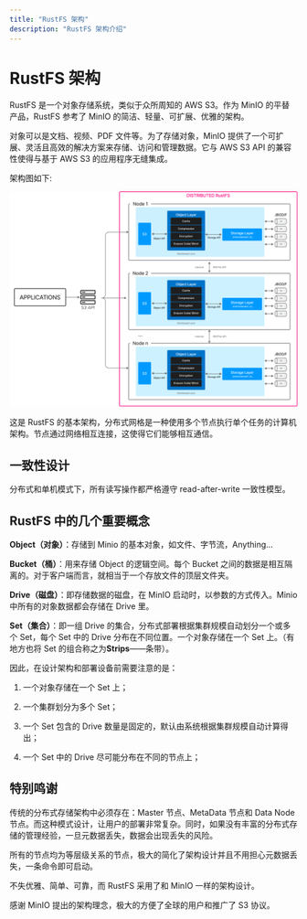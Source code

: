 ```yaml
---
title: "RustFS 架构"
description: "RustFS 架构介绍"
---
```


# RustFS 架构

RustFS 是一个对象存储系统，类似于众所周知的 AWS S3。作为 MinIO 的平替产品，RustFS 参考了 MinIO 的简洁、轻量、可扩展、优雅的架构。

对象可以是文档、视频、PDF 文件等。为了存储对象，MinIO 提供了一个可扩展、灵活且高效的解决方案来存储、访问和管理数据。它与 AWS S3 API 的兼容性使得与基于 AWS S3 的应用程序无缝集成。

架构图如下:


![RustFS 架构图](./images/s2-1.png)

这是 RustFS 的基本架构，分布式网格是一种使用多个节点执行单个任务的计算机架构。节点通过网络相互连接，这使得它们能够相互通信。



## 一致性设计

分布式和单机模式下，所有读写操作都严格遵守 read-after-write 一致性模型。

## RustFS 中的几个重要概念

**Object（对象）**：存储到 Minio 的基本对象，如文件、字节流，Anything...

**Bucket（桶）**：用来存储 Object 的逻辑空间。每个 Bucket 之间的数据是相互隔离的。对于客户端而言，就相当于一个存放文件的顶层文件夹。

**Drive（磁盘）**：即存储数据的磁盘，在 MinIO 启动时，以参数的方式传入。Minio 中所有的对象数据都会存储在 Drive 里。

**Set（集合）**：即一组 Drive 的集合，分布式部署根据集群规模自动划分一个或多个 Set，每个 Set 中的 Drive 分布在不同位置。一个对象存储在一个 Set 上。（有地方也将 Set 的组合称之为**Strips**——条带）。

因此，在设计架构和部署设备前需要注意的是：

1. 一个对象存储在一个 Set 上；

2. 一个集群划分为多个 Set；

3. 一个 Set 包含的 Drive 数量是固定的，默认由系统根据集群规模自动计算得出；

4. 一个 Set 中的 Drive 尽可能分布在不同的节点上；

## 特别鸣谢

传统的分布式存储架构中必须存在：Master 节点、MetaData 节点和 Data Node 节点。而这种模式设计，让用户的部署非常复杂。同时，如果没有丰富的分布式存储的管理经验，一旦元数据丢失，数据会出现丢失的风险。

所有的节点均为等层级关系的节点，极大的简化了架构设计并且不用担心元数据丢失，一条命令即可启动。

不失优雅、简单、可靠，而 RustFS 采用了和 MinIO 一样的架构设计。

感谢 MinIO 提出的架构理念，极大的方便了全球的用户和推广了 S3 协议。

